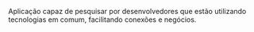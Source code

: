 Aplicação capaz de pesquisar por desenvolvedores que estão utilizando tecnologias em comum, facilitando conexões e negócios.

